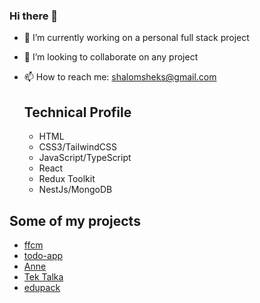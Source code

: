 ### Hi there 👋


- 🔭 I’m currently working on a personal full stack project
- 👯 I’m looking to collaborate on any project
- 📫 How to reach me: shalomsheks@gmail.com

  ## Technical Profile
  - HTML
  - CSS3/TailwindCSS
  - JavaScript/TypeScript
  - React
  - Redux Toolkit
  - NestJs/MongoDB
 
## Some of my projects
- [ffcm](https://ffcm-front.vercel.app)
- [todo-app](https://todo-projectsfix.netlify.app)
- [Anne](https://annes-app.vercel.app/)
- [Tek Talka](https://tech-talka.vercel.app/)
- [edupack](https://edupack-pih4wkosj-shekinah007.vercel.app)
  
